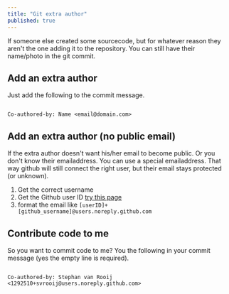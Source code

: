 ```yaml
---
title: "Git extra author"
published: true
---
```


If someone else created some sourcecode, but for whatever reason they aren't the one adding it to the repository. You can still have their name/photo in the git commit.

## Add an extra author

Just add the following to the commit message.

```plain

Co-authored-by: Name <email@domain.com>
```

## Add an extra author (no public email)

If the extra author doesn't want his/her email to become public. Or you don't know their emailaddress. You can use a special emailaddress. That way github will still connect the right user, but their email stays protected (or unknown).

1. Get the correct username
2. Get the Github user ID [try this page](https://caius.github.io/github_id/)
3. format the email like `[userID]+[github_username]@users.noreply.github.com`

## Contribute code to me

So you want to commit code to me? You the following in your commit message (yes the empty line is required).

```plain

Co-authored-by: Stephan van Rooij <1292510+svrooij@users.noreply.github.com>
```
